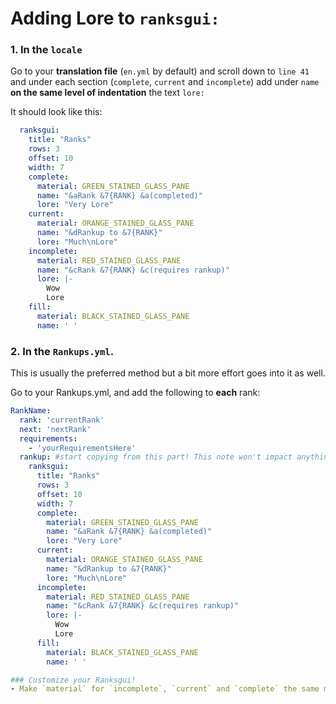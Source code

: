 # Adding Lore to `ranksgui:`  
### 1. In the `locale`
Go to your **translation file** (`en.yml` by default) and scroll down to `line 41` and under each section (`complete`, `current` and `incomplete`) add under `name` **on the same level of indentation** the text `lore:`

It should look like this:
```yml
  ranksgui:
    title: "Ranks"
    rows: 3
    offset: 10
    width: 7
    complete:
      material: GREEN_STAINED_GLASS_PANE
      name: "&aRank &7{RANK} &a(completed)"
      lore: "Very Lore"
    current:
      material: ORANGE_STAINED_GLASS_PANE
      name: "&dRankup to &7{RANK}"
      lore: "Much\nLore"
    incomplete:
      material: RED_STAINED_GLASS_PANE
      name: "&cRank &7{RANK} &c(requires rankup)"
      lore: |-
        Wow
        Lore
    fill:
      material: BLACK_STAINED_GLASS_PANE
      name: ' '
```
### 2. In the `Rankups.yml`.
This is usually the preferred method but a bit more effort goes into it as well.

Go to your Rankups.yml, and add the following to __**each**__ rank:
```yaml
RankName:
  rank: 'currentRank'
  next: 'nextRank'
  requirements:
    - 'yourRequirementsHere'
  rankup: #start copying from this part! This note won't impact anything and can be removed. 
    ranksgui:
      title: "Ranks"
      rows: 3
      offset: 10
      width: 7
      complete:
        material: GREEN_STAINED_GLASS_PANE
        name: "&aRank &7{RANK} &a(completed)"
        lore: "Very Lore"
      current:
        material: ORANGE_STAINED_GLASS_PANE
        name: "&dRankup to &7{RANK}"
        lore: "Much\nLore"
      incomplete:
        material: RED_STAINED_GLASS_PANE
        name: "&cRank &7{RANK} &c(requires rankup)"
        lore: |-
          Wow
          Lore
      fill:
        material: BLACK_STAINED_GLASS_PANE
        name: ' '

### Customize your Ranksgui!
- Make `material` for `incomplete`, `current` and `complete` the same material but different for each rank so when you open the GUI each rank has its own item. materials must match the **[Spigot ENUM](https://hub.spigotmc.org/javadocs/bukkit/org/bukkit/Material.html)**
